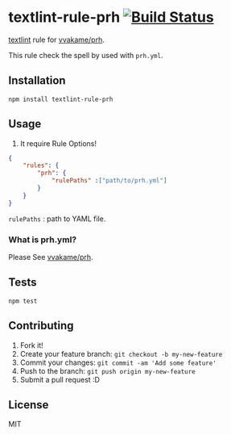 # textlint-rule-prh [![Build Status](https://travis-ci.org/azu/textlint-rule-prh.svg?branch=master)](https://travis-ci.org/azu/textlint-rule-prh)

[textlint](https://github.com/azu/textlint "textlint") rule for [vvakame/prh](https://github.com/vvakame/prh "vvakame/prh").

This rule check the spell by used with `prh.yml`.

## Installation

    npm install textlint-rule-prh

## Usage

1. It require Rule Options!

```json
{
    "rules": {
        "prh": {
            "rulePaths" :["path/to/prh.yml"]
        }
    }
}
```

`rulePaths` : path to YAML file.

### What is prh.yml?

Please See [vvakame/prh](https://github.com/vvakame/prh "vvakame/prh").

## Tests

    npm test

## Contributing

1. Fork it!
2. Create your feature branch: `git checkout -b my-new-feature`
3. Commit your changes: `git commit -am 'Add some feature'`
4. Push to the branch: `git push origin my-new-feature`
5. Submit a pull request :D

## License

MIT